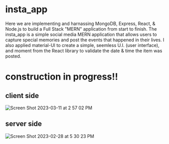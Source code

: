 # insta_app
Here we are implementing and harnassing MongoDB, Express, React, & Node.js to build a Full Stack "MERN" application from start to finish. The insta_app is a simple social media MERN application that allows users to capture special memories and post the events that happened in their lives. I also applied material-UI to create a simple, seemless U.I. (user interface), and moment from the React library to validate the date & time the item was posted.
# construction in progress!!
## client side
![Screen Shot 2023-03-11 at 2 57 02 PM](https://user-images.githubusercontent.com/72527380/224509019-0fb112b2-6854-4177-a505-5bbb1452aad6.png)
## server side
![Screen Shot 2023-02-28 at 5 30 23 PM](https://user-images.githubusercontent.com/72527380/221996365-15ad61c8-7a8d-4cdf-aae9-09c12ec9822b.png)
